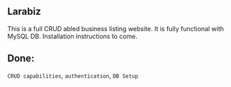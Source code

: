## Larabiz
This is a full CRUD abled business listing website. It is fully functional with MySQL DB. Installation instructions to come.

## Done:
`CRUD capabilities`, `authentication`, `DB Setup`
